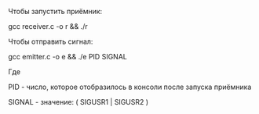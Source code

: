 Чтобы запустить приёмник:


gcc receiver.c -o r && ./r


Чтобы отправить сигнал:


gcc emitter.c -o e && ./e PID SIGNAL


Где

PID - число, которое отобразилось в консоли после запуска приёмника

SIGNAL - значение: ( SIGUSR1 | SIGUSR2 )
